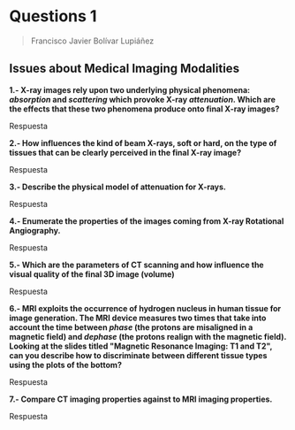 # Questions 1

> Francisco Javier Bolívar Lupiáñez

## Issues about Medical Imaging Modalities

**1.- X-ray images rely upon two underlying physical phenomena: *absorption* and *scattering* which provoke X-ray *attenuation*. Which are the effects that these two phenomena produce onto final X-ray images?**

Respuesta

**2.- How influences the kind of beam X-rays, soft or hard, on the type of tissues that can be clearly perceived in the final X-ray image?**

Respuesta

**3.- Describe the physical model of attenuation for X-rays.**

Respuesta

**4.- Enumerate the properties of the images coming from X-ray Rotational Angiography.**

Respuesta

**5.- Which are the parameters of CT scanning and how influence the visual quality of the final 3D image (volume)**

Respuesta

**6.- MRI exploits the occurrence of hydrogen nucleus in human tissue for image generation. The MRI device measures two times that take into account the time between *phase* (the protons are misaligned in a magnetic field) and *dephase* (the protons realign with the magnetic field). Looking at the slides titled "Magnetic Resonance Imaging: T1 and T2", can you describe how to discriminate between different tissue types using the plots of the bottom?**

Respuesta

**7.- Compare CT imaging properties against to MRI imaging properties.**

Respuesta

